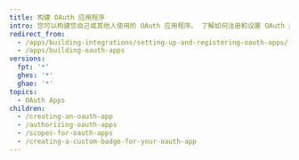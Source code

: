 ```yaml
---
title: 构建 OAuth 应用程序
intro: 您可以构建您自己或其他人使用的 OAuth 应用程序。 了解如何注册和设置 OAuth 应用程序的权限及身份验证选项。
redirect_from:
  - /apps/building-integrations/setting-up-and-registering-oauth-apps/
  - /apps/building-oauth-apps
versions:
  fpt: '*'
  ghes: '*'
  ghae: '*'
topics:
  - OAuth Apps
children:
  - /creating-an-oauth-app
  - /authorizing-oauth-apps
  - /scopes-for-oauth-apps
  - /creating-a-custom-badge-for-your-oauth-app
---
```


